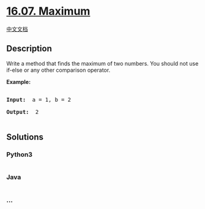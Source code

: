 # [16.07. Maximum](https://leetcode-cn.com/problems/maximum-lcci)

[中文文档](/lcci/16.07.Maximum/README.md)

## Description
<p>Write a method that finds the maximum of two numbers. You should not use if-else or any other comparison operator.</p>



<p><strong>Example: </strong></p>



<pre>

<strong>Input: </strong> a = 1, b = 2

<strong>Output: </strong> 2

</pre>




## Solutions


<!-- tabs:start -->

### **Python3**

```python

```

### **Java**

```java

```

### **...**
```

```

<!-- tabs:end -->